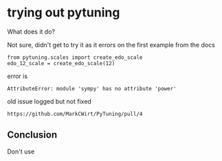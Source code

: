 # trying out pytuning

What does it do?

Not sure, didn't get to try it as it errors on the first example from the docs

```
from pytuning.scales import create_edo_scale
edo_12_scale = create_edo_scale(12)
```

error is
```
AttributeError: module 'sympy' has no attribute 'power'
```

old issue logged but not fixed
```
https://github.com/MarkCWirt/PyTuning/pull/4
```

## Conclusion

Don't use




